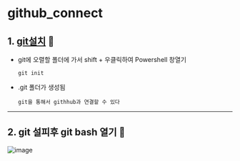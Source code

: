 # github_connect

## 1. [git설치](https://git-scm.com/download/win) 🍄

- git에 오렬할 폴더에 가서 shift + 우클릭하여 Powershell 창열기 
                  
      git init
      
      
- .git 폴더가 생성됨


      git을 통해서 githhub과 연결할 수 있다          
------------------
## 2. git 설피후 git bash 열기 🍄
![image](https://user-images.githubusercontent.com/129017008/235417906-9b3e6477-aba9-4b5f-9e16-7e3f74721926.png)

